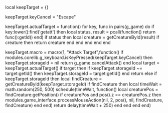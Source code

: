 local keepTarget = {}

keepTarget.keyCancel = "Escape"

keepTarget.actualTarget = function()
    for key, func in pairs(g_game) do
        if key:lower():find('getatt') then
            local status, result = pcall(function()
               return func():getId()
            end)
            if status then
                local creature = getCreatureById(result)
                if creature then
                    return creature
                end
            end
        end
    end
end

keepTarget.macro = macro(1, "Attack Target",function()
    if modules.corelib.g_keyboard.isKeyPressed(keepTarget.keyCancel) then
        keepTarget.storageId = nil
        return g_game.cancelAttack()
    end
    local target = keepTarget.actualTarget()
    if target then
        if keepTarget.storageId ~= target:getId() then
            keepTarget.storageId = target:getId()
        end
        return
    else
        if keepTarget.storageId then
            local findCreature = getCreatureById(keepTarget.storageId)
            if findCreature then
                local timeWait = math.random(250, 500)
                schedule(timeWait, function()
                local creaturePos = findCreature:getPosition()
                    if creaturePos and pos().z == creaturePos.z then
                        modules.game_interface.processMouseAction(nil, 2, pos(), nil, findCreature, findCreature)
                    end
                end)
                return delay(timeWait + 250)
            end
        end
    end
end)

